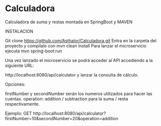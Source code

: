 # Calculadora
Calculadora de suma y restas montada en SpringBoot y MAVEN


INSTALACION

Git clone https://github.com/Asthalor/Calculadora.git
Entra en la carpeta del proyecto y compilalo con mvn clean install
Para lanzar el microservicio ejecuta mvn spring-boot:run

Una vez lanzado el microservicio se podrá acceder al API accediendo a la siguiente URL:

http://localhost:8080/api/calculator y lanzar la consulta de cálculo.

Opciones: 

firstNumber y secondNumber serán los numeros utilizados para hacer las cuentas.
operation: addition / subtraction para la suma / resta respectivamente.

Ejemplo:
GET http://localhost:8080/api/calculator?firstNumber=10&secondNumber=20&operation=addition
